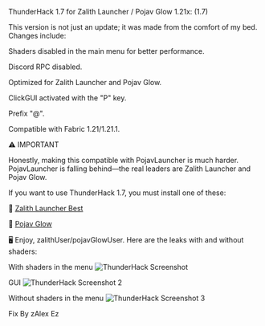 ThunderHack 1.7 for Zalith Launcher / Pojav Glow 1.21x: (1.7)

This version is not just an update; it was made from the comfort of my bed. Changes include:

Shaders disabled in the main menu for better performance.

Discord RPC disabled.

Optimized for Zalith Launcher and Pojav Glow.

ClickGUI activated with the "P" key.

Prefix "@".

Compatible with Fabric 1.21/1.21.1.


⚠️ IMPORTANT

Honestly, making this compatible with PojavLauncher is much harder. PojavLauncher is falling behind—the real leaders are Zalith Launcher and Pojav Glow.

If you want to use ThunderHack 1.7, you must install one of these:

🔹 [Zalith Launcher Best](https://github.com/ZalithLauncher/ZalithLauncher)  

🔹 [Pojav Glow](https://github.com/Vera-Firefly/Pojav-Glow-Worm)

🖥️ Enjoy, zalithUser/pojavGlowUser. Here are the leaks with and without shaders:

With shaders in the menu
![ThunderHack Screenshot](https://github.com/zAlexHvHcc/ThunderHack-17-for-Pojav-1.21x-17/raw/main/Screenshot_20250322_230608.jpg)

GUI
![ThunderHack Screenshot 2](https://github.com/zAlexHvHcc/ThunderHack-17-for-Pojav-1.21x-17/raw/main/Screenshot_20250322_230707.jpg)

Without shaders in the menu
![ThunderHack Screenshot 3](https://github.com/zAlexHvHcc/ThunderHack-17-for-Pojav-1.21x-17/raw/main/Screenshot_20250322_235107.jpg)

Fix By zAlex Ez
